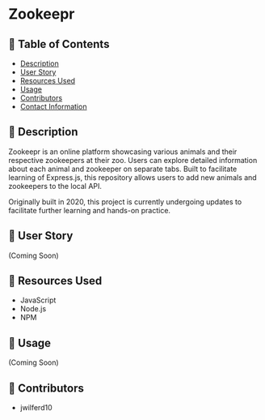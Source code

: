 # Zookeepr

## 📂 Table of Contents 
- [Description](#wave-description)
- [User Story](#open_book-user-story)
- [Resources Used](#floppy_disk-resources-used)
- [Usage](#minidisc-usage)
- [Contributors](#paperclip-contributors)
- [Contact Information](#e-mail-contact-information)

## :wave: Description
Zookeepr is an online platform showcasing various animals and their respective zookeepers at their zoo. Users can explore detailed information about each animal and zookeeper on separate tabs. Built to facilitate learning of Express.js, this repository allows users to add new animals and zookeepers to the local API. 

Originally built in 2020, this project is currently undergoing updates to facilitate further learning and hands-on practice.

## :open_book: User Story
(Coming Soon)

## :floppy_disk: Resources Used
- JavaScript
- Node.js
- NPM

## :minidisc: Usage
(Coming Soon)

## :paperclip: Contributors
- jwilferd10
